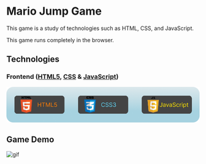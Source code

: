 # Mario Jump Game

This game is a study of technologies such as HTML, CSS, and JavaScript.

This game runs completely in the browser.

## Technologies
### Frontend ([HTML5](https://developer.mozilla.org/en-US/docs/Learn/HTML), [CSS](https://developer.mozilla.org/en-US/docs/Learn/CSS) & [JavaScript](https://developer.mozilla.org/en-US/docs/Learn/JavaScript))

![image](https://github.com/willmarchi01/mario-jump-game/blob/main/images/techs.png)

## Game Demo

![gif](https://github.com/willmarchi01/mario-jump-game/blob/main/images/Mario-Jump-Google-Chrome-2022-08-11-12-41-29-_online-video-cutter.com_.gif)
